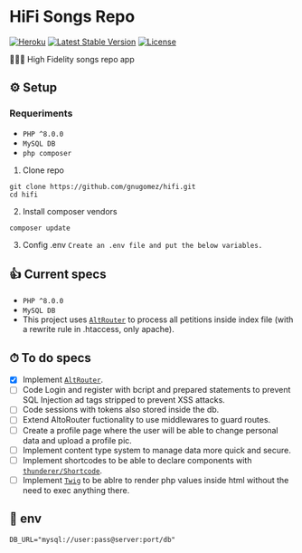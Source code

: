# HiFi Songs Repo
[![Heroku](https://heroku-badge.herokuapp.com/?app=gnugomez-hifi)](https://gnugomez-hifi.herokuapp.com)
[![Latest Stable Version](https://poser.pugx.org/gnugomez/hifi/v/stable.svg)](https://packagist.org/gnugomez/hifi/shortcode)
[![License](https://poser.pugx.org/gnugomez/hifi/license.svg)](https://packagist.org/packages/gnugomez/hifi)

👨🏻‍🎤 High Fidelity songs repo app

## ⚙️ Setup
### Requeriments
- `PHP ^8.0.0`
- `MySQL DB`
- `php composer`


1. Clone repo
```
git clone https://github.com/gnugomez/hifi.git
cd hifi
```
2. Install composer vendors
```
composer update
```
3. Config .env
`
Create an .env file and put the below variables.
`

## 👍 Current specs
- `PHP ^8.0.0`
- `MySQL DB`
- This project uses [`AltRouter`](https://github.com/dannyvankooten/AltoRouter) to process all petitions inside index file (with a rewrite rule in .htaccess, only apache).
## ⏱ To do specs
- [x] Implement [`AltRouter`](https://github.com/dannyvankooten/AltoRouter).
- [ ] Code Login and register with bcript and prepared statements to prevent SQL Injection ad tags stripped to prevent XSS attacks.
- [ ] Code sessions with tokens also stored inside the db.
- [ ] Extend AltoRouter fuctionality to use middlewares to guard routes.
- [ ] Create a profile page where the user will be able to change personal data and upload a profile pic.
- [ ] Implement content type system to manage data more quick and secure.
- [ ] Implement shortcodes to be able to declare components with [`thunderer/Shortcode`](https://github.com/thunderer/Shortcode).
- [ ] Implement [`Twig`](https://github.com/twigphp/Twig) to be ablre to render php values inside html without the need to exec anything there.

## 🧮 env
```
DB_URL="mysql://user:pass@server:port/db"
```

